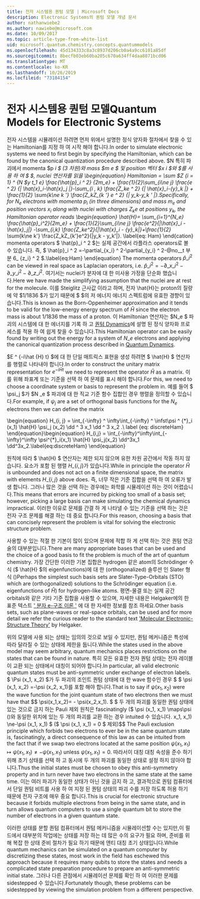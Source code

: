 ```yaml
---
title: 전자 시스템용 퀀텀 모델 | Microsoft Docs
description: Electronic Systems의 퀀텀 모델 개념 문서
author: nathanwiebe2
ms.author: nawiebe@microsoft.com
ms.date: 10/09/2017
ms.topic: article-type-from-white-list
uid: microsoft.quantum.chemistry.concepts.quantummodels
ms.openlocfilehash: 45d134333c8a3c8937d206cb0a4a9cc6101a85df
ms.sourcegitcommit: 8becfb03eb60ba205c670a634ff4daa8071bcd06
ms.translationtype: MT
ms.contentlocale: ko-KR
ms.lasthandoff: 10/26/2019
ms.locfileid: "73184154"
---
```

# <a name="quantum-models-for-electronic-systems"></a><span data-ttu-id="be3f4-103">전자 시스템용 퀀텀 모델</span><span class="sxs-lookup"><span data-stu-id="be3f4-103">Quantum Models for Electronic Systems</span></span>

<span data-ttu-id="be3f4-104">전자 시스템을 시뮬레이션 하려면 먼저 위에서 설명한 정식 양자화 절차에서 찾을 수 있는 Hamiltonian를 지정 하 여 시작 해야 합니다.</span><span class="sxs-lookup"><span data-stu-id="be3f4-104">In order to simulate electronic systems we need to first begin by specifying the Hamiltonian, which can be found by the canonical quantization procedure described above.</span></span>
<span data-ttu-id="be3f4-105">$N 특히 파괴에서 momenta $p _i $ (3 차원)와 mass $m _e $ 및 position 벡터 $x _i $와 $를 사용 하 여 $ $, nuclei 연산자를 읽을 \begin{equation} Hamiltonian = \sum $Z {i = 1} ^ {N $y _t_1_ e} \frac{\hat{p}\_i ^ 2} {2m\_e} + \frac{1}{2}\sum\_{i\ne j} \frac{e ^ 2} {| \hat{x}\_i-\hat{x}\_j |}-\sum\_{i , k} \frac{Z\_ke ^ 2} {| \hat{x}\_i-{y}\_k |} + \frac{1}{2} \sum_{k\ne k '} \frac{Z\_kZ\_{k '} e ^ 2} {| y\_k-y\_k ' |}.</span><span class="sxs-lookup"><span data-stu-id="be3f4-105">Specifically, for $N_e$ electrons with momenta $p_i$ (in three dimensions) and mass $m_e$  and position vectors $x_i$ along with nuclei with charges $Z_k e$ at positions $y_k$, the Hamiltonian operator reads \begin{equation} \hat{H}= \sum\_{i=1}^{N\_e} \frac{\hat{p}\_i^2}{2m\_e} + \frac{1}{2}\sum\_{i\ne j} \frac{e^2}{|\hat{x}\_i - \hat{x}\_j|} -\sum\_{i,k} \frac{Z\_ke^2}{|\hat{x}\_i - {y}\_k|}+\frac{1}{2} \sum_{k\ne k'} \frac{Z\_kZ\_{k'}e^2}{|y\_k - y\_k'|}.</span></span> <span data-ttu-id="be3f4-106">\label{eq: Ham} \end{cation} momenta operators $ \hat{p}\_i ^ 2 $는 실제 공간에서 라플라스 operators로 볼 수 있습니다. 즉, $ \hat{p}\_i ^ 2 =-\partial\_{x\_i} ^ 2-\partial\_{y\_i} ^ 2-@no__t_ 부분 6_ {z\_i} ^ 2 $.</span><span class="sxs-lookup"><span data-stu-id="be3f4-106">\label{eq:Ham} \end{equation} The momenta operators $\hat{p}\_i^2$ can be viewed in real space as Laplacian operators, i.e. $\hat{p}\_i^2 = -\partial\_{x\_i}^2 - \partial\_{y\_i}^2 - \partial\_{z\_i}^2$.</span></span>
<span data-ttu-id="be3f4-107">여기서는 nuclei가 분자에 대 한 미사용 가정을 단순화 했습니다.</span><span class="sxs-lookup"><span data-stu-id="be3f4-107">Here we have made the simplifying assumption that the nuclei are at rest for the molecule.</span></span>
<span data-ttu-id="be3f4-108">이를 Steiglitz 근사값 이라고 하며, 전자 \hat{H}는 proton의 질량에 약 $1/1836 $가 있기 때문에 $ $의 저 에너지 에너지 스펙트럼에 유효한 경향이 있습니다.</span><span class="sxs-lookup"><span data-stu-id="be3f4-108">This is known as the Born-Oppenheimer approximation and it tends to be valid for the low-energy energy spectrum of $\hat{H}$ since the electron mass is about $1/1836$ the mass of a proton.</span></span>
<span data-ttu-id="be3f4-109">이 Hamiltonian 연산자는 $N\_e $ 파괴의 시스템에 대 한 에너지를 기록 하 고 [퀀텀 Dynamics](xref:microsoft.quantum.chemistry.concepts.quantumdynamics)에 설명 된 정식 양자화 프로세스를 적용 하 여 쉽게 찾을 수 있습니다.</span><span class="sxs-lookup"><span data-stu-id="be3f4-109">This Hamiltonian operator can be easily found by writing out the energy for a system of $N\_e$ electrons and applying the canonical quantization process described in [Quantum Dynamics](xref:microsoft.quantum.chemistry.concepts.quantumdynamics).</span></span>

<span data-ttu-id="be3f4-110">$E ^ {-i\hat {H} t} $에 대 한 단일 매트릭스 표현을 생성 하려면 $ \hat{H} $ 연산자를 행렬로 나타내야 합니다.</span><span class="sxs-lookup"><span data-stu-id="be3f4-110">In order to construct the unitary matrix representation for $e^{-i\hat{H} t}$ we need to represent the operator $\hat{H}$ as a matrix.</span></span>
<span data-ttu-id="be3f4-111">이를 위해 좌표계 또는 기준을 선택 하 여 문제를 표시 해야 합니다.</span><span class="sxs-lookup"><span data-stu-id="be3f4-111">For this, we need to choose a coordinate system or basis to represent the problem in.</span></span>
<span data-ttu-id="be3f4-112">예를 들어 $ \psi_j $가 $N _e $ 파괴에 대 한 직교 기준 함수 집합인 경우 행렬을 정의할 수 있습니다.</span><span class="sxs-lookup"><span data-stu-id="be3f4-112">For example, if $\psi_j$ are a set of orthogonal basis functions for the $N_e$ electrons then we can define the matrix</span></span>

<span data-ttu-id="be3f4-113">\begin{equation} H\_{i, j} = \int\_{-\infty} ^ \infty\int\_{-\infty} ^ \infst\psi ^ {\*}\_i (x\_1) \hat{H} \psi\_j (x\_2) \dd ^ 3 x\_1 \dd ^ 3 x\_2 .\ label {eq: discreteHam} \end{equation}</span><span class="sxs-lookup"><span data-stu-id="be3f4-113">\begin{equation} H\_{i,j} = \int\_{-\infty}^\infty\int\_{-\infty}^\infty \psi^{\*}\_i(x\_1) \hat{H} \psi\_j(x\_2) \dd^3x\_1 \dd^3x\_2.\label{eq:discreteHam} \end{equation}</span></span>

<span data-ttu-id="be3f4-114">원칙에 따라 $ \hat{H} $ 연산자는 제한 되지 않으며 유한 차원 공간에서 작동 하지 않습니다. 요소가 포함 된 행렬 $H\_\{i, j\}$가 있습니다.</span><span class="sxs-lookup"><span data-stu-id="be3f4-114">While in principle the operator $\hat{H}$ is unbounded and does not act on a finite dimensional space, the matrix with elements $H\_\{i,j\}$ above does.</span></span>
<span data-ttu-id="be3f4-115">즉, 너무 작은 기준 집합을 선택 하 여 오류가 발생 합니다. 그러나 많은 것을 선택 하는 경우에는 화학를 시뮬레이션 하는 것이 어렵습니다.</span><span class="sxs-lookup"><span data-stu-id="be3f4-115">This means that errors are incurred by picking too small of a basis set; however, picking a large basis can make simulating the chemical dynamics impractical.</span></span>
<span data-ttu-id="be3f4-116">이러한 이유로 문제를 간결 하 게 나타낼 수 있는 기준을 선택 하는 것은 전자 구조 문제를 해결 하는 데 중요 합니다.</span><span class="sxs-lookup"><span data-stu-id="be3f4-116">For this reason, choosing a basis that can concisely represent the problem is vital for solving the electronic structure problem.</span></span>

<span data-ttu-id="be3f4-117">사용할 수 있는 적절 한 기본이 많이 있으며 문제에 적합 하 게 선택 하는 것은 퀀텀 연금술의 대부분입니다.</span><span class="sxs-lookup"><span data-stu-id="be3f4-117">There are many appropriate bases that can be used and the choice of a good basis to fit the problem is much of the art of quantum chemistry.</span></span>
<span data-ttu-id="be3f4-118">가장 간단한 이러한 기본 집합은 hydrogen 같은 atom의 Schrödinger 수식 ($ \hat{H} $의 eigenfunctions)에 대 한 (orthogonalized) 솔루션 인 Slater 형식 ()</span><span class="sxs-lookup"><span data-stu-id="be3f4-118">Perhaps the simplest such basis sets are Slater-Type-Orbitals (STO) which are (orthogonalized) solutions to the Schrödinger equation (i.e. eigenfunctions of $\hat{H}$) for hydrogen-like atoms.</span></span>
<span data-ttu-id="be3f4-119">평면-물결 또는 실제 공간 orbitals와 같은 기타 기준 집합을 사용할 수 있으며, 자세한 내용은 Helgaker에의 한 표준 텍스트 [' 분자 e-구조 이론 '](https://onlinelibrary.wiley.com/doi/book/10.1002/9781119019572) 에 대 한 자세한 정보를 참조 하세요.</span><span class="sxs-lookup"><span data-stu-id="be3f4-119">Other basis sets, such as plane-waves or real-space orbitals, can be used and for more detail we refer the curious reader to the standard text ['Molecular Electronic-Structure Theory'](https://onlinelibrary.wiley.com/doi/book/10.1002/9781119019572) by Helgaker.</span></span>

<span data-ttu-id="be3f4-120">위의 모델에 사용 되는 상태는 임의의 것으로 보일 수 있지만, 퀀텀 메커니즘은 특성에 따라 달라질 수 있는 상태에 제한을 둡니다.</span><span class="sxs-lookup"><span data-stu-id="be3f4-120">While the states used in the above model may seem arbitrary, quantum mechanics places restrictions on the states that can be found in nature.</span></span>
<span data-ttu-id="be3f4-121">특히 모든 유효한 전자 퀀텀 상태는 전자 레이블이 교환 되는 상태에서 대칭이 되어야 합니다.</span><span class="sxs-lookup"><span data-stu-id="be3f4-121">In particular, all valid electronic quantum states must be anti-symmetric under exchange of electron labels.</span></span>
<span data-ttu-id="be3f4-122">$ \Psi (x_1, x_2) $가 두 파괴의 조인트 퀀텀 상태에 대 한 wave 함수인 경우 $ $ \psi (x_1, x_2) =-\psi (x_2, x_1)를 포함 해야 합니다.</span><span class="sxs-lookup"><span data-stu-id="be3f4-122">That is to say if $\psi(x_1,x_2)$ were the wave function for the joint quantum state of two electrons then we must have that $$ \psi(x_1,x_2)= - \psi(x_2,x_1).</span></span>
<span data-ttu-id="be3f4-123">$ $ 두 개의 파괴를 동일한 퀀텀 상태에 있는 것으로 금지 하는 Pauli 제외 원칙은 fascinatingly ($ \psi (x_1, x_1) \maps\psi ()와 동일한 위치에 있는 두 개의 파괴를 교환 하는 경우 intuited 수 있습니다. x_1, x_1) \ne-\psi (x_1, x_1) $ ($ \psi (x_1, x_1) = 0 $ 제외)</span><span class="sxs-lookup"><span data-stu-id="be3f4-123">$$ The Pauli exclusion principle which forbids two electrons to ever be in the same quantum state is, fascinatingly, a direct consequence of this law as can be intuited from the fact that if we swap two electrons located at the same position $\psi(x_1,x_1)\mapsto \psi(x_1,x_1) \ne -\psi(x_1,x_1)$ unless $\psi(x_1,x_1)=0$.</span></span>
<span data-ttu-id="be3f4-124">따라서이 대칭 대칭 속성을 준수 하기 위해 초기 상태를 선택 하 고 동시에 두 개의 파괴를 동일한 상태로 설정 하지 않아야 합니다.</span><span class="sxs-lookup"><span data-stu-id="be3f4-124">Thus the initial states must be chosen to obey this anti-symmetry property and in turn never have two electrons in the same state at the same time.</span></span>
<span data-ttu-id="be3f4-125">이는 여러 파괴가 동일한 상태가 아닌 것을 금지 하 고, 결과적으로 퀀텀 컴퓨터에서 단일 퀀텀 비트를 사용 하 여 지정 된 퀀텀 상태의 파괴 수를 저장 하도록 허용 하기 때문에 전자 구조에 매우 중요 합니다.</span><span class="sxs-lookup"><span data-stu-id="be3f4-125">This is crucial for electronic structure because it forbids multiple electrons from being in the same state, and in turn allows quantum computers to use a single quantum bit to store the number of electrons in a given quantum state.</span></span>

<span data-ttu-id="be3f4-126">이러한 상태를 분할 퀀텀 컴퓨터에서 퀀텀 메커니즘을 시뮬레이션할 수는 있지만,이 필드에서 대부분의 작업에는 상태를 저장 하는 데 많은 수의 요구가 필요 하며, 준비를 위해 복잡 한 상태 준비 절차가 필요 하기 때문에 앤티 대칭 초기 상태입니다.</span><span class="sxs-lookup"><span data-stu-id="be3f4-126">While quantum mechanics can be simulated on a quantum computer by discretizing these states, most work in the field has eschewed this approach because it requires many qubits to store the states and needs a complicated state preparation procedure to prepare an anti-symmetric initial state.</span></span>
<span data-ttu-id="be3f4-127">그러나 다른 관점에서 시뮬레이션 문제를 확인 하 여 이러한 문제를 sidestepped 수 있습니다.</span><span class="sxs-lookup"><span data-stu-id="be3f4-127">Fortunately though, these problems can be sidestepped by viewing the simulation problem from a different perspective.</span></span>

